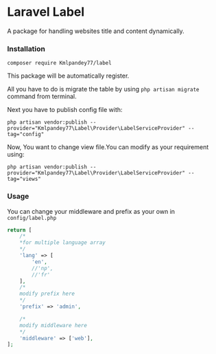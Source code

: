 # Laravel Label
A package for handling websites title and content dynamically.

### Installation
`composer require Kmlpandey77/label`

This package will be automatically register.

All you have to do is migrate the table by using `php artisan migrate` command from terminal.

Next you have to publish config file with:

`php artisan vendor:publish --provider="Kmlpandey77\Label\Provider\LabelServiceProvider" --tag="config"`

Now, You want to change view file.You can modify as your requirement using:

`php artisan vendor:publish --provider="Kmlpandey77\Label\Provider\LabelServiceProvider" --tag="views"`

### Usage
You can change your middleware and prefix as your own in `config/label.php`

```php
return [
    /*
    *for multiple language array
    */
    'lang' => [
        'en',
        //'np',
        //'fr'
    ],
    /*
    modify prefix here
    */
    'prefix' => 'admin',

    /*
    modify middleware here
    */
    'middleware' => ['web'],
];

```


